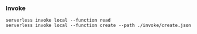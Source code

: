 ### Invoke

```shell
serverless invoke local --function read
serverless invoke local --function create --path ./invoke/create.json
```
